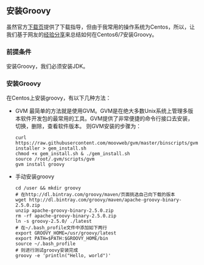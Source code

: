 ## 安装Groovy
虽然官方[下载页](http://www.groovy-lang.org/download.html)提供了下载指导，但由于我常用的操作系统为Centos，所以，让我们基于网友的[经验分享](https://itekblog.com/centos-groovy-installation-tutorial-newbs-centos-6-x/)来总结如何在Centos6/7安装Groovy。
### 前提条件
安装Groovy，我们必须安装JDK。
### 安装Groovy
在Centos上安装groovy，有以下几种方法：
- GVM
最简单的方法就是使用GVM。GVM是在绝大多数Unix系统上管理多版本软件开发包的最常用的工具。GVM提供了非常便捷的命令行接口去安装，切换，删除，查看软件版本。
则GVM安装的步骤为：
    ```
    curl https://raw.githubusercontent.com/moovweb/gvm/master/binscripts/gvm-installer > gem_install.sh
    chmod +x gem_install.sh & ./gem_install.sh
    source /root/.gvm/scripts/gvm
    gvm install groovy 
    ```
- 手动安装groovy
    ```
    cd /user && mkdir groovy
    # 在http://dl.bintray.com/groovy/maven/页面挑选自己向下载的版本
    wget http://dl.bintray.com/groovy/maven/apache-groovy-binary-2.5.0.zip
    unzip apache-groovy-binary-2.5.0.zip
    rm -rf apache-groovy-binary-2.5.0.zip 
    ln -s groovy-2.5.0/ ./latest
    # 在~/.bash_profile文件中添加如下两行
    export GROOVY_HOME=/usr/groovy/latest
    export PATH=$PATH:$GROOVY_HOME/bin
    source ~/.bash_profile
    # 则进行测试groovy安装完成
    groovy -e 'println("Hello, world")'
    ```
